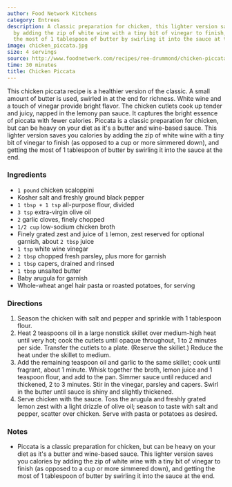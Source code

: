 ```yaml
---
author: Food Network Kitchens
category: Entrees
description: A classic preparation for chicken, this lighter version saves you calories
  by adding the zip of white wine with a tiny bit of vinegar to finish, and getting
  the most of 1 tablespoon of butter by swirling it into the sauce at the end.
image: chicken_piccata.jpg
size: 4 servings
source: http://www.foodnetwork.com/recipes/ree-drummond/chicken-piccata-with-buttery-lemon-noodles.html
time: 30 minutes
title: Chicken Piccata
---
```


This chicken piccata recipe is a healthier version of the classic. A small amount of butter is used, swirled in at the end for richness. White wine and a touch of vinegar provide bright flavor. The chicken cutlets cook up tender and juicy, napped in the lemony pan sauce. It captures the bright essence of piccata with fewer calories. Piccata is a classic preparation for chicken, but can be heavy on your diet as it's a butter and wine-based sauce. This lighter version saves you calories by adding the zip of white wine with a tiny bit of vinegar to finish (as opposed to a cup or more simmered down), and getting the most of 1 tablespoon of butter by swirling it into the sauce at the end.

### Ingredients

* `1 pound` chicken scaloppini
* Kosher salt and freshly ground black pepper
* `1 tbsp + 1 tsp` all-purpose flour, divided
* `3 tsp` extra-virgin olive oil
* `2` garlic cloves, finely chopped
* `1/2 cup` low-sodium chicken broth
* Finely grated zest and juice of `1` lemon, zest reserved for optional garnish, about `2 tbsp` juice
* `1 tsp` white wine vinegar
* `2 tbsp` chopped fresh parsley, plus more for garnish
* `1 tbsp` capers, drained and rinsed
* `1 tbsp` unsalted butter
* Baby arugula for garnish
* Whole-wheat angel hair pasta or roasted potatoes, for serving

### Directions

1. Season the chicken with salt and pepper and sprinkle with 1 tablespoon flour. 
2. Heat 2 teaspoons oil in a large nonstick skillet over medium-high heat until very hot; cook the cutlets until opaque throughout, 1 to 2 minutes per side. Transfer the cutlets to a plate. (Reserve the skillet.) Reduce the heat under the skillet to medium.
3. Add the remaining teaspoon oil and garlic to the same skillet; cook until fragrant, about 1 minute. Whisk together the broth, lemon juice and 1 teaspoon flour, and add to the pan. Simmer sauce until reduced and thickened, 2 to 3 minutes. Stir in the vinegar, parsley and capers. Swirl in the butter until sauce is shiny and slightly thickened. 
4. Serve chicken with the sauce. Toss the arugula and freshly grated lemon zest with a light drizzle of olive oil; season to taste with salt and pepper, scatter over chicken. Serve with pasta or potatoes as desired.

### Notes

- Piccata is a classic preparation for chicken, but can be heavy on your diet as it's a butter and wine-based sauce. This lighter version saves you calories by adding the zip of white wine with a tiny bit of vinegar to finish (as opposed to a cup or more simmered down), and getting the most of 1 tablespoon of butter by swirling it into the sauce at the end.